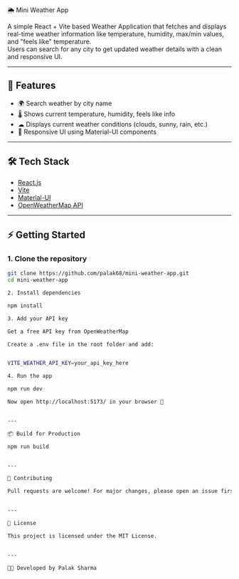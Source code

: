 🌦 Mini Weather App

A simple React + Vite based Weather Application that fetches and displays real-time weather information like temperature, humidity, max/min values, and "feels like" temperature.  
Users can search for any city to get updated weather details with a clean and responsive UI.

---

## 🚀 Features
- 🌍 Search weather by city name  
- 🌡 Shows current temperature, humidity, feels like info  
- ☁ Displays current weather conditions (clouds, sunny, rain, etc.)  
- 📱 Responsive UI using Material-UI components  

---

## 🛠 Tech Stack
- [React.js](https://reactjs.org/)  
- [Vite](https://vitejs.dev/)  
- [Material-UI](https://mui.com/)  
- [OpenWeatherMap API](https://openweathermap.org/api)  

---



## ⚡ Getting Started

### 1. Clone the repository
```bash
git clone https://github.com/palak68/mini-weather-app.git
cd mini-weather-app

2. Install dependencies

npm install

3. Add your API key

Get a free API key from OpenWeatherMap

Create a .env file in the root folder and add:


VITE_WEATHER_API_KEY=your_api_key_here

4. Run the app

npm run dev

Now open http://localhost:5173/ in your browser 🚀


---

📦 Build for Production

npm run build


---

🤝 Contributing

Pull requests are welcome! For major changes, please open an issue first to discuss what you would like to change.


---

📜 License

This project is licensed under the MIT License.


---

👩‍💻 Developed by Palak Sharma






